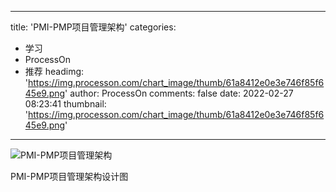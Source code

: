 
---
title: 'PMI-PMP项目管理架构'
categories: 
 - 学习
 - ProcessOn
 - 推荐
headimg: 'https://img.processon.com/chart_image/thumb/61a8412e0e3e746f85f645e9.png'
author: ProcessOn
comments: false
date: 2022-02-27 08:23:41
thumbnail: 'https://img.processon.com/chart_image/thumb/61a8412e0e3e746f85f645e9.png'
---

<div>   
<img class="thumb" alt="PMI-PMP项目管理架构" src="https://img.processon.com/chart_image/thumb/61a8412e0e3e746f85f645e9.png" referrerpolicy="no-referrer">
<p>PMI-PMP项目管理架构设计图</p>  
</div>
            